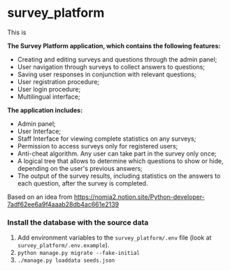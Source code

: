 # survey_platform
This is

**The Survey Platform application, which contains the following features:**
- Creating and editing surveys and questions through the admin panel;
- User navigation through surveys to collect answers to questions;
- Saving user responses in conjunction with relevant questions;
- User registration procedure;
- User login procedure;
- Multilingual interface;

**The application includes:**
- Admin panel;
- User Interface;
- Staff Interface for viewing complete statistics on any surveys;
- Permission to access surveys only for registered users;
- Anti-cheat algorithm. Any user can take part in the survey only once;
- A logical tree that allows to determine which questions to show or hide, depending on the user's previous answers;
- The output of the survey results, including statistics on the answers to each question, after the survey is completed.

Based on an idea from https://nomia2.notion.site/Python-developer-7adf62ee6a9f4aaab28db4ac661e2139

### Install the database with the source data
1. Add environment variables to the `survey_platform/.env` file (look at `survey_platform/.env.example`).
2. `python manage.py migrate --fake-initial`
3. `./manage.py loaddata seeds.json`
